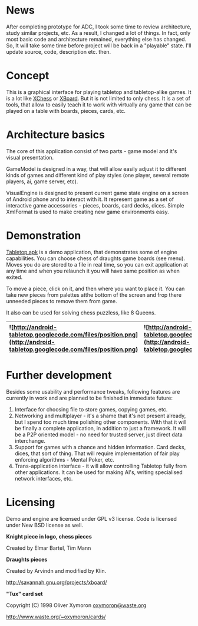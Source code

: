 # News #
After completing prototype for ADC, I took some time to review architecture, study similar projects, etc.
As a result, I changed a lot of things. In fact, only most basic code and architecture remained, everything else has changed. So, It will take some time before project will be back in a "playable" state. I'll update source, code, description etc. then.

# Concept #

This is a graphical interface for playing tabletop and tabletop-alike games.
It is a lot like [XChess](https://gna.org/projects/xchess/) or [XBoard](http://www.tim-mann.org/xboard.html). But it is not limited to only chess. It is a set of tools, that allow to easily teach it to work with virtually any  game that can be played on a table with boards, pieces, cards, etc.

# Architecture basics #

The core of this application consist of two parts - game model and it's visual presentation.

GameModel is designed in a way, that will allow easily adjust it to different kinds of games and different kind of play styles (one player, several remote players, ai, game server, etc).

VisualEngine is designed to present current game state engine on a screen of Android phone and to interact with it. It represent game as a set of interactive game accessories - pieces, boards, card decks, dices. Simple XmlFormat is used to make creating new game environments easy.

# Demonstration #

[Tabletop.apk](http://android-tabletop.googlecode.com/files/Tabletop.apk) is a demo application, that demonstrates some of engine capabilities. You can choose chess of draughts game boards (see menu). Moves you do are stored to a file in real time, so you can exit application at any time and when you relaunch it you will have same position as when exited.

To move a piece, click on it, and then where you want to place it. You can take new pieces from palettes  atthe bottom of the screen and frop there unneeded pieces to remove them from game.

It also can be used for solving chess puzzless, like 8 Queens.

| ![http://android-tabletop.googlecode.com/files/position.png](http://android-tabletop.googlecode.com/files/position.png) | ![http://android-tabletop.googlecode.com/files/queens.png](http://android-tabletop.googlecode.com/files/queens.png) |
|:------------------------------------------------------------------------------------------------------------------------|:--------------------------------------------------------------------------------------------------------------------|

# Further development #
Besides some usability and performance tweaks, following features are currently in work and are planned to be finished in immediate future:

  1. Interface for choosing file to store games, copying games, etc.
  1. Networking and multiplayer - it's a shame that it's not present already, but I spend too much time polishing other components. With that it will be finally a complete application, in addition to just a framework. It will be a P2P oriented model - no need for trusted server, just direct data interchange.
  1. Support for games with a chance and hidden information. Card decks, dices, that sort of thing. That will require implementation of fair play enforcing algorithms - Mental Poker, etc.
  1. Trans-application interface - it will allow controlling Tabletop fully from other applications. It can be used for making AI's, writing specialised network interfaces, etc.

# Licensing #
Demo and engine are licensed under GPL v3 license. Code is licensed under New BSD license as well.

**Knight piece in logo, chess pieces**

Created by Elmar Bartel, Tim Mann

**Draughts pieces**

Created by Arvindn and modified by Klin.

http://savannah.gnu.org/projects/xboard/

**"Tux" card set**

Copyright (C) 1998 Oliver Xymoron oxymoron@waste.org

http://www.waste.org/~oxymoron/cards/